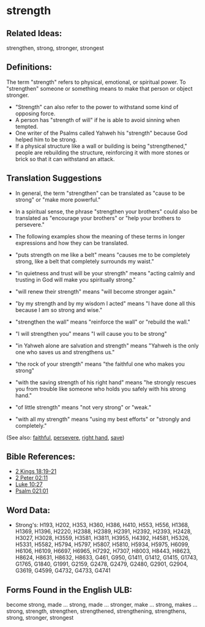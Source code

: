 # strength

## Related Ideas:

strengthen, strong, stronger, strongest

## Definitions:

The term "strength" refers to physical, emotional, or spiritual power. To "strengthen" someone or something means to make that person or object stronger.

* "Strength" can also refer to the power to withstand some kind of opposing force.
* A person has "strength of will" if he is able to avoid sinning when tempted.
* One writer of the Psalms called Yahweh his "strength" because God helped him to be strong.
* If a physical structure like a wall or building is being "strengthened," people are rebuilding the structure, reinforcing it with more stones or brick so that it can withstand an attack.

## Translation Suggestions

* In general, the term "strengthen" can be translated as "cause to be strong" or "make more powerful."
* In a spiritual sense, the phrase "strengthen your brothers" could also be translated as "encourage your brothers" or "help your brothers to persevere."
* The following examples show the meaning of these terms in longer expressions and how they can be translated.

 * "puts strength on me like a belt" means "causes me to be completely strong, like a belt that completely surrounds my waist."
 * "in quietness and trust will be your strength" means "acting calmly and trusting in God will make you spiritually strong."
 * "will renew their strength" means "will become stronger again."
 * "by my strength and by my wisdom I acted" means "I have done all this because I am so strong and wise."
 * "strengthen the wall" means "reinforce the wall" or "rebuild the wall."
 * "I will strengthen you" means "I will cause you to be strong"
 * "in Yahweh alone are salvation and strength" means "Yahweh is the only one who saves us and strengthens us."
 * "the rock of your strength" means "the faithful one who makes you strong"
 * "with the saving strength of his right hand" means "he strongly rescues you from trouble like someone who holds you safely with his strong hand."
 * "of little strength" means "not very strong" or "weak."
 * "with all my strength" means "using my best efforts" or "strongly and completely."

(See also: [faithful](../kt/faithful.md), [persevere](../other/perseverance.md), [right hand](../kt/righthand.md), [save](../kt/save.md))

## Bible References:

* [2 Kings 18:19-21](rc://en/tn/help/2ki/18/19)
* [2 Peter 02:11](rc://en/tn/help/2pe/02/11)
* [Luke 10:27](rc://en/tn/help/luk/10/27)
* [Psalm 021:01](rc://en/tn/help/psa/021/01)

## Word Data:

* Strong's: H193, H202, H353, H360, H386, H410, H553, H556, H1368, H1369, H1396, H2220, H2388, H2389, H2391, H2392, H2393, H2428, H3027, H3028, H3559, H3581, H3811, H3955, H4392, H4581, H5326, H5331, H5582, H5794, H5797, H5807, H5810, H5934, H5975, H6099, H6106, H6109, H6697, H6965, H7292, H7307, H8003, H8443, H8623, H8624, H8631, H8632, H8633, G461, G950, G1411, G1412, G1415, G1743, G1765, G1840, G1991, G2159, G2478, G2479, G2480, G2901, G2904, G3619, G4599, G4732, G4733, G4741

## Forms Found in the English ULB:

become strong, made ... strong, made ... stronger, make ... strong, makes ... strong, strength, strengthen, strengthened, strengthening, strengthens, strong, stronger, strongest

